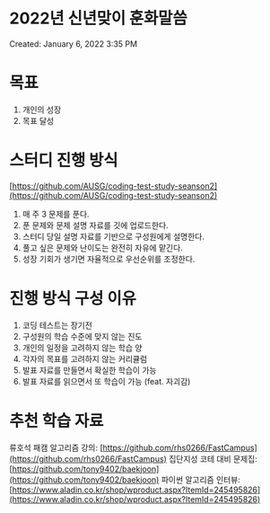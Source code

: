 # 2022년 신년맞이 훈화말씀
Created: January 6, 2022 3:35 PM

# 목표
1. 개인의 성장
2. 목표 달성

# 스터디 진행 방식
[https://github.com/AUSG/coding-test-study-seanson2](https://github.com/AUSG/coding-test-study-seanson2)
1. 매 주 3 문제를 푼다.
2. 푼 문제와 문제 설명 자료를 깃에 업로드한다.
3. 스터디 당일 설명 자료를 기반으로 구성원에게 설명한다.
4. 풀고 싶은 문제와 난이도는 완전히 자유에 맡긴다.
5. 성장 기회가 생기면 자율적으로 우선순위를 조정한다.

# 진행 방식 구성 이유
1. 코딩 테스트는 장기전
2. 구성원의 학습 수준에 맞지 않는 진도
3. 개인의 일정을 고려하지 않는 학습 양
4. 각자의 목표를 고려하지 않는 커리큘럼
5. 발표 자료를 만들면서 확실한 학습이 가능
6. 발표 자료를 읽으면서 또 학습이 가능 (feat. 자괴감)

# 추천 학습 자료
류호석 패캠 알고리즘 강의: [https://github.com/rhs0266/FastCampus](https://github.com/rhs0266/FastCampus)
집단지성 코테 대비 문제집: [https://github.com/tony9402/baekjoon](https://github.com/tony9402/baekjoon)
파이썬 알고리즘 인터뷰: [https://www.aladin.co.kr/shop/wproduct.aspx?ItemId=245495826](https://www.aladin.co.kr/shop/wproduct.aspx?ItemId=245495826)